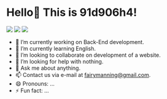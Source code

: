 # Hello👋 This is 91d906h4!

<p align="left">
    <a href="https://github.com/91d906h4"><img src="https://img.shields.io/badge/-github-lightgrey" / ></a>
    <a href="https://www.npmjs.com/~91d906h4"><img src="https://img.shields.io/badge/-npmjs-red" /></a>
    <a href="https://leetcode.com/91d906h4/"><img src="https://img.shields.io/badge/-LeetCode-yellow" /></a>
</p>

- 🔭 I’m currently working on Back-End development.
- 🌱 I’m currently learning English.
- 👯 I’m looking to collaborate on development of a website.
- 🤔 I’m looking for help with nothing.
- 💬 Ask me about anything.
- 📫 Contact us via e-mail at [fairymanning@gmail.com](fairymanning@gmail.com).
- 😄 Pronouns: ...
- ⚡ Fun fact: ...
